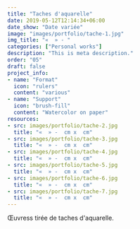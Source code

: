 ```yaml
---
title: "Taches d'aquarelle"
date: 2019-05-12T12:14:34+06:00
date_show: "Date variée"
image: "images/portfolio/tache-1.jpg"
img_title: "«  » - "
categories: ["Personal works"]
description: "This is meta description."
order: "05"
draft: false
project_info:
- name: "Format"
  icon: "rulers"
  content: "various"
- name: "Support"
  icon: "brush-fill"
  content: "Watercolor on paper"
resources:
- src: images/portfolio/tache-2.jpg
  title: "«  » -  cm x  cm"
- src: images/portfolio/tache-3.jpg
  title: "«  » -  cm x  cm"
- src: images/portfolio/tache-4.jpg
  title: "«  » -  cm x  cm"
- src: images/portfolio/tache-5.jpg
  title: "«  » -  cm x  cm"
- src: images/portfolio/tache-6.jpg
  title: "«  » -  cm x  cm"
- src: images/portfolio/tache-7.jpg
  title: "«  » -  cm x  cm"
---
```

Œuvress tirée de taches d'aquarelle.
